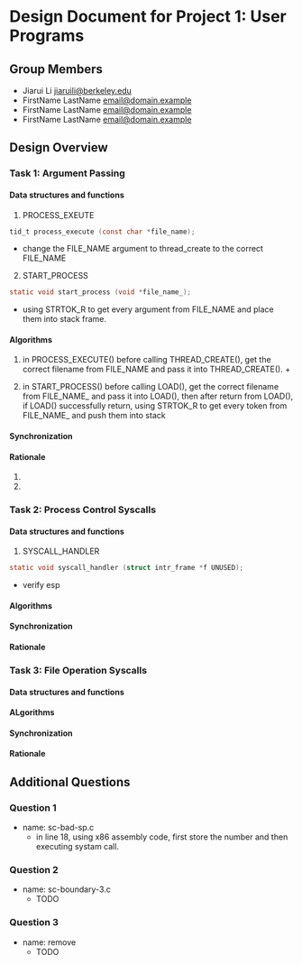 Design Document for Project 1: User Programs
============================================

## Group Members

* Jiarui Li <jiaruili@berkeley.edu>
* FirstName LastName <email@domain.example>
* FirstName LastName <email@domain.example>
* FirstName LastName <email@domain.example>

## Design Overview

### Task 1: Argument Passing

#### Data structures and functions

1. PROCESS_EXEUTE
```c
tid_t process_execute (const char *file_name);
```
+ change the FILE_NAME argument to thread_create to the correct FILE_NAME

2.  START_PROCESS
```c
static void start_process (void *file_name_);
```
+ using STRTOK_R to get every argument from FILE_NAME and place them into stack frame.


#### Algorithms

1. in PROCESS_EXECUTE() before calling THREAD_CREATE(), get the correct filename from FILE_NAME and pass it into THREAD_CREATE().
    + 

2. in START_PROCESS() before calling LOAD(), get the correct filename from FILE_NAME_ and pass it into LOAD(), then after return from LOAD(), if LOAD() successfully return, using STRTOK_R to get every token from FILE_NAME_ and push them into stack

#### Synchronization

#### Rationale

1. 

2.


### Task 2: Process Control Syscalls

#### Data structures and functions

1. SYSCALL_HANDLER
```c
static void syscall_handler (struct intr_frame *f UNUSED);
```

+ verify esp



#### Algorithms

#### Synchronization

#### Rationale

### Task 3: File Operation Syscalls

#### Data structures and functions

#### ALgorithms

#### Synchronization

#### Rationale

## Additional Questions

### Question 1

+ name: sc-bad-sp.c
    + in line 18, using x86 assembly code, first store the number  and then executing systam call. 

### Question 2

+ name: sc-boundary-3.c
    + TODO

### Question 3

+ name: remove
    + TODO
